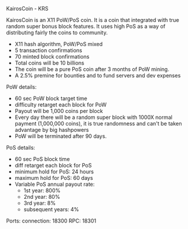 KairosCoin - KRS

KairosCoin is an X11 PoW/PoS coin. It is a coin that integrated with true random super bonus block features. It uses high PoS as a way of distributing fairly the coins to community.

- X11 hash algorithm, PoW/PoS mixed
- 5 transaction confirmations
- 70 minted block confirmations
- Total coins will be 10 billions
- The coin will be a pure PoS coin after 3 months of PoW mining.
- A 2.5% premine for bounties and to fund servers and dev expenses

PoW details:
- 60 sec PoW block target time
- difficulty retarget each block for PoW
- Payout will be 1,000 coins per block
- Every day there will be a random super block with 1000X normal payment (1,000,000 coins), it is true randomness and can't be taken advantage by big hashpowers
- PoW will be terminated after 90 days.

PoS details:
- 60 sec PoS block time
- diff retarget each block for PoS
- minimum hold for PoS: 24 hours
- maximum hold for PoS: 60 days
- Variable PoS annual payout rate:
	- 1st year: 800%
	- 2nd year: 80%
	- 3rd year: 8%
	- subsequent years: 4%

Ports:
connection:	18300
RPC:			18301
